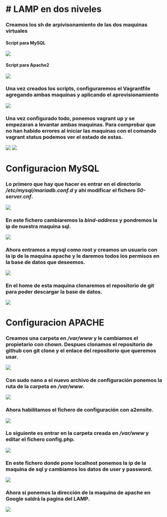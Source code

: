 # # LAMP en dos niveles
### Creamos los sh de arpivisonamiento de las dos maquinas virtuales
#### Script para MySQL
![](FOTOS/1.png)
#### Script para Apache2
![](FOTOS/2.png)
### Una vez creados los scripts, configuraremos el Vagrantfile agregando ambas maquinas y aplicando el aprovisionamiento
![](FOTOS/3.png)
### Una vez configurado todo, ponemos **vagrant up** y se empezaran a levantar ambas maquinas. Para comprobar que no han habido errores al iniciar las maquinas con el comando **vagrant status** podemos ver el estado de estas.
![](FOTOS/4.png)
![](FOTOS/5.png)

# Configuracion MySQL
### Lo primero que hay que hacer es entrar en el directorio */etc/mysql/mariadb.conf.d* y ahí modificar el fichero *50-server.cnf*.
![](FOTOS/6.png)
### En este fichero cambiaremos la *bind-address* y pondremos la ip de nuestra maquina sql.
![](FOTOS/7.png)
### Ahora entramos a mysql como root y creamos un usuario con la ip de la maquina apache y le daremos todos los permisos en la base de datos que deseemos.
![](FOTOS/10.png)
### En el home de esta maquina clonaremos el repositorio de git para poder descargar la base de datos.
![](FOTOS/9.png)

# Configuracion APACHE
### Creamos una carpeta en */var/www* y le cambiamos el propietario con **chown**. Despues clonamos el repositorio de github con **git clone** y el enlace del repositorio que queremos usar.
![](FOTOS/11.png)
### Con sudo nano a el nuevo archivo de configuración ponemos la ruta de la carpeta en */var/www*.
![](FOTOS/12.png)
### Ahora habilitamos el fichero de configuración con **a2ensite**. 
![](FOTOS/13.png)
### Lo siguiente es entrar en la carpeta creada en */var/www* y editar el fichero config.php.
![](FOTOS/14.png)
### En este fichero donde pone localhost ponemos la ip de la maquina de sql y cambiamos los datos de user y password.
![](FOTOS/15.png)
### Ahora si ponemos la dirección de la maquina de apache en Google saldrá la pagina del LAMP.
![](FOTOS/16.png)
